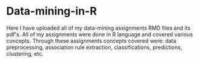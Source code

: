 # Data-mining-in-R
Here I have uploaded all of my data-mining assignments RMD files and its pdf's. All of my assignments were done in R language and covered various concepts.
Through these assignments concepts covered were: data preprocessing, association rule extraction, classifications, predictions, clustering, etc.
